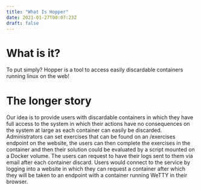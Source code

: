 ```yaml
---
title: "What Is Hopper"
date: 2021-01-27T00:07:23Z
draft: false
---
```


# What is it?
To put simply? Hopper is a tool to access easily discardable containers running linux on the web!

# The longer story
Our idea is to provide users with discardable containers in which they have full access to the system in which their actions have no consequences on the system at large as each container can easily be discarded. Administrators can set exercises that can be found on an /exercises endpoint on the website, the users can then complete the exercises in the container and then their solution could be evaluated by a script mounted on a Docker volume. The users can request to have their logs sent to them via email after each container discard. Users would connect to the service by logging into a website in which they can request a container after which they will be taken to an endpoint with a container running WeTTY in their browser.


